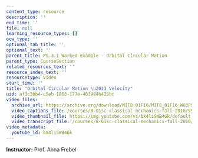 ```yaml
---
content_type: resource
description: ''
end_time: ''
file: null
learning_resource_types: []
ocw_type: ''
optional_tab_title: ''
optional_text: ''
parent_title: PS.3.1 Worked Example - Orbital Circular Motion
parent_type: CourseSection
related_resources_text: ''
resource_index_text: ''
resourcetype: Video
start_time: ''
title: "Orbital Circular Motion \u2013 Velocity"
uid: af3c3bb4-c5eb-1863-177e-4639846425bc
video_files:
  archive_url: https://archive.org/download/MIT8.01F16/MIT8_01F16_W03PS01_2_360p.mp4
  video_captions_file: /courses/8-01sc-classical-mechanics-fall-2016/9589b24cadea555381790c4e18bb6b7d_bX4liSWB4Gk.vtt
  video_thumbnail_file: https://img.youtube.com/vi/bX4liSWB4Gk/default.jpg
  video_transcript_file: /courses/8-01sc-classical-mechanics-fall-2016/e86cc1dd141705044d5d8c03152f16e9_bX4liSWB4Gk.pdf
video_metadata:
  youtube_id: bX4liSWB4Gk
---
```


**Instructor:** Prof. Anna Frebel



